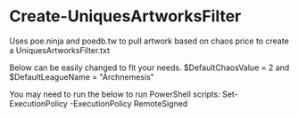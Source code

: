 # Create-UniquesArtworksFilter
Uses poe.ninja and poedb.tw to pull artwork based on chaos price to create a UniquesArtworksFilter.txt

Below can be easily changed to fit your needs.
$DefaultChaosValue = 2
and
$DefaultLeagueName = "Archnemesis"

You may need to run the below to run PowerShell scripts:
Set-ExecutionPolicy -ExecutionPolicy RemoteSigned
